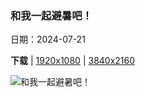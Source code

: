 ### 和我一起避暑吧！

日期：2024-07-21

**下载**  |  [1920x1080](https://cn.bing.com/th?id=OHR.TheGreatHeat2024_ZH-CN6033129823_1920x1080.jpg)  |  [3840x2160](https://cn.bing.com/th?id=OHR.TheGreatHeat2024_ZH-CN6033129823_UHD.jpg)

![和我一起避暑吧！](https://cn.bing.com/th?id=OHR.TheGreatHeat2024_ZH-CN6033129823_1920x1080.jpg "树上的中国小熊猫, 成都, 四川省, 中国 (© Jackyenjoyphotography/Getty Images)")

